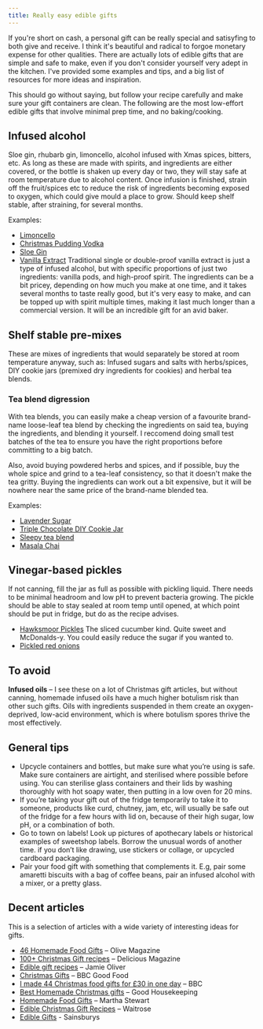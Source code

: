 ```yaml
---
title: Really easy edible gifts
---
```


If you're short on cash, a personal gift can be really special and satisyfing to both give and receive. I think it's beautiful and radical to forgoe monetary expense for other qualities. There are actually lots of edible gifts that are simple and safe to make, even if you don't consider yourself very adept in the kitchen. I've provided some examples and tips, and a big list of resources for more ideas and inspiration.

This should go without saying, but follow your recipe carefully and make sure your gift containers are clean. The following are the most low-effort edible gifts that involve minimal prep time, and no baking/cooking.

## Infused alcohol
Sloe gin, rhubarb gin, limoncello, alcohol infused with Xmas spices, bitters, etc. As long as these are made with spirits, and ingredients are either covered, or the bottle is shaken up every day or two, they will stay safe at room temperature due to alcohol content. Once infusion is finished, strain off the fruit/spices etc to reduce the risk of ingredients becoming exposed to oxygen, which could give mould a place to grow. Should keep shelf stable, after straining, for several months.

Examples:
- [Limoncello](https://www.bbcgoodfood.com/recipes/limoncello)
- [Christmas Pudding Vodka](https://www.bbc.co.uk/food/recipes/christmas_pudding_vodka_45343)
- [Sloe Gin](https://www.bbcgoodfood.com/recipes/sloe-gin)
- [Vanilla Extract](https://www.bbcgoodfood.com/recipes/homemade-vanilla-extract) Traditional single or double-proof vanilla extract is just a type of infused alcohol, but with specific proportions of just two ingredients: vanilla pods, and high-proof spirit. The ingredients can be a bit pricey, depending on how much you make at one time, and it takes several months to taste really good, but it's very easy to make, and can be topped up with spirit multiple times, making it last much longer than a commercial version. It will be an incredible gift for an avid baker.

## Shelf stable pre-mixes
These are mixes of ingredients that would separately be stored at room temperature anyway, such as:
Infused sugars and salts with herbs/spices, DIY cookie jars (premixed dry ingredients for cookies) and herbal tea blends. 

### Tea blend digression
With tea blends, you can easily make a cheap version of a favourite brand-name loose-leaf tea blend by checking the ingredients on said tea, buying the ingredients, and blending it yourself. I reccomend doing small test batches of the tea to ensure you have the right proportions before committing to a big batch. 

Also, avoid buying powdered herbs and spices, and if possible, buy the whole spice and grind to a tea-leaf consistency, so that it doesn't make the tea gritty. Buying the ingredients can work out a bit expensive, but it will be nowhere near the same price of the brand-name blended tea.

Examples:
- [Lavender Sugar](https://www.bbcgoodfood.com/recipes/lavender-sugar)
- [Triple Chocolate DIY Cookie Jar](https://marmaladeandme.com/triple-chocolate-cookie-mix/)
- [Sleepy tea blend](https://nourishedkitchen.com/sleepy-tea-recipe/)
- [Masala Chai](https://www.bbcgoodfood.com/recipes/masala-chai)

## Vinegar-based pickles
If not canning, fill the jar as full as possible with pickling liquid. There needs to be minimal headroom and low pH to prevent bacteria growing. The pickle should be able to stay sealed at room temp until opened, at which point should be put in fridge, but do as the recipe advises.
- [Hawksmoor Pickles](https://www.deliciousmagazine.co.uk/recipes/bread-and-butter-pickles/) The sliced cucumber kind. Quite sweet and McDonalds-y. You could easily reduce the sugar if you wanted to.
- [Pickled red onions](https://www.bbcgoodfood.com/recipes/quick-pickled-onions)

## To avoid

**Infused oils** – I see these on a lot of Christmas gift articles, but without canning, homemade infused oils have a much higher botulism risk than other such gifts. Oils with ingredients suspended in them create an oxygen-deprived, low-acid environment, which is where botulism spores thrive the most effectively.
## General tips

- Upcycle containers and bottles, but make sure what you’re using is safe. Make sure containers are airtight, and sterilised where possible before using. You can sterilise glass containers and their lids by washing thoroughly with hot soapy water, then putting in a low oven for 20 mins.
- If you’re taking your gift out of the fridge temporarily to take it to someone, products like curd, chutney, jam, etc, will usually be safe out of the fridge for a few hours with lid on, because of their high sugar, low pH, or a combination of both.
- Go to town on labels! Look up pictures of apothecary labels or historical examples of sweetshop labels. Borrow the unusual words of another time. if you don’t like drawing, use stickers or collage, or upcycled cardboard packaging.
- Pair your food gift with something that complements it. E.g, pair some amaretti biscuits with a bag of coffee beans, pair an infused alcohol with a mixer, or a pretty glass.
## Decent articles

This is a selection of articles with a wide variety of interesting ideas for gifts.

- [46 Homemade Food Gifts](https://www.olivemagazine.com/guides/best-ever/best-ever-edible-christmas-gifts/) – Olive Magazine
- [100+ Christmas Gift recipes]( https://www.deliciousmagazine.co.uk/collections/homemade-christmas-gifts/) – Delicious Magazine
- [Edible gift recipes]( https://www.jamieoliver.com/recipes/occasion/edible-gifts/) – Jamie Oliver
- [Christmas Gifts]( https://www.bbc.co.uk/food/collections/edible_gifts) – BBC Good Food
- [I made 44 Christmas food gifts for £30 in one day]( https://www.bbc.co.uk/food/articles/christmas_budget_food_gifts) – BBC
- [Best Homemade Christmas gifts]( https://www.goodhousekeeping.com/uk/food/recipes/g538829/homemade-christmas-gifts/) – Good Housekeeping
- [Homemade Food Gifts]( https://www.marthastewart.com/274972/homemade-food-gifts) – Martha Stewart
- [Edible Christmas Gift Recipes]( https://www.waitrose.com/ecom/recipes/christmas/edible-christmas-gift) – Waitrose
- [Edible Gifts]( https://www.sainsburysmagazine.co.uk/recipes/edible-gifts) - Sainsburys